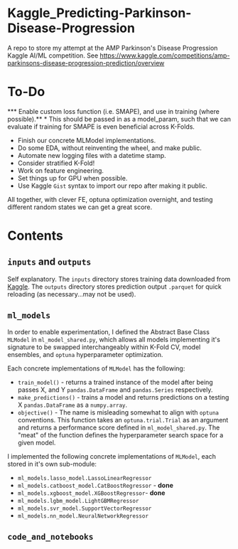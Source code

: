 Kaggle_Predicting-Parkinson-Disease-Progression
================================================
 A repo to store my attempt at the AMP Parkinson's Disease Progression Kaggle AI/ML competition. See https://www.kaggle.com/competitions/amp-parkinsons-disease-progression-prediction/overview

# To-Do
*** Enable custom loss function (i.e. SMAPE), and use in training (where possible).**
    * This should be passed in as a model_param, such that we can evaluate if training for SMAPE is even beneficial across K-Folds.
* Finish our concrete MLModel implementations.
* Do some EDA, without reinventing the wheel, and make public.
* Automate new logging files with a datetime stamp.
* Consider stratified K-Fold!
* Work on feature engineering.
* Set things up for GPU when possible.
* Use Kaggle `Gist` syntax to import our repo after making it public.

All together, with clever FE, optuna optimization overnight, and testing different random states we can get a great score.

# Contents
## `inputs` and `outputs`
Self explanatory. The `inputs` directory stores training data downloaded from [Kaggle](https://www.kaggle.com/competitions/amp-parkinsons-disease-progression-prediction/data). The `outputs` directory stores prediction output `.parquet` for quick reloading (as necessary...may not be used).

## `ml_models`
In order to enable experimentation, I defined  the Abstract Base Class `MLModel` in `ml_model_shared.py`, which allows all models implementing it's signature to be swapped interchangeably within K-Fold CV, model ensembles, and `optuna` hyperparameter optimization. 

Each concrete implementations of `MLModel` has the following:
* `train_model()` - returns a trained instance of the model after being passes X, and Y `pandas.DataFrame` and `pandas.Series` respectively. 
* `make_predictions()` - trains a model and returns predictions on a testing X `pandas.DataFrame` as a `numpy.array`.
* `objective()` - The name is misleading somewhat to align with `optuna` conventions. This function takes an `optuna.trial.Trial` as an argument and returns a performance score defined in `ml_model_shared.py`. The "meat" of the function defines the hyperparameter search space for a given model.

I implemented the following concrete implementations of `MLModel`, each stored in it's own sub-module:
* `ml_models.lasso_model.LassoLinearRegressor`
* `ml_models.catboost_model.CatBoostRegressor` - **done**
* `ml_models.xgboost_model.XGBoostRegressor`- **done**
* `ml_models.lgbm_model.LightGBMRegressor`
* `ml_models.svr_model.SupportVectorRegressor`
* `ml_models.nn_model.NeuralNetworkRegressor`

## `code_and_notebooks`

